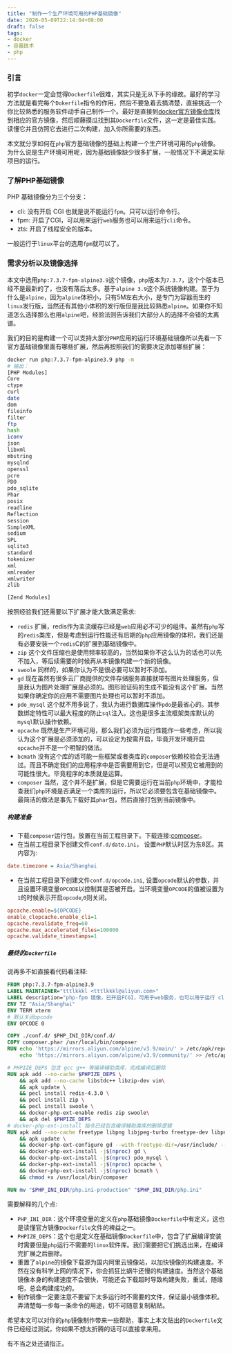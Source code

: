 ```yaml
---
title: "制作一个生产环境可用的PHP基础镜像"
date: 2020-05-09T22:14:04+08:00
draft: false
tags:
- docker
- 容器技术
- php
---
```


### 引言
初学`docker`一定会觉得`Dockerfile`很难，其实只是无从下手的缘故。最好的学习方法就是看完每个`Dokerfile`指令的作用，然后不要急着去搞清楚，直接挑选一个你比较熟悉的服务软件动手自己制作一个。最好是直接到[docker官方镜像仓库](https://hub.docker.com)找到相应的官方镜像，然后顺藤摸瓜找到其`Dockerfile`文件，这一定是最佳实践。读懂它并且仿照它去进行二次构建，加入你所需要的东西。

本文就分享如何在`php`官方基础镜像的基础上构建一个生产环境可用的`php`镜像。为什么说是生产环境可用呢，因为基础镜像缺少很多扩展，一般情况下不满足实际项目的运行。

### 了解PHP基础镜像

PHP 基础镜像分为三个分支：
- cli: 没有开启 CGI 也就是说不能运行`fpm`。只可以运行命令行。
- fpm: 开启了CGI，可以用来运行`web`服务也可以用来运行`cli`命令。
- zts: 开启了线程安全的版本。

一般运行于`linux`平台的选用`fpm`就可以了。

### 需求分析以及镜像选择

本文中选用`php:7.3.7-fpm-alpine3.9`这个镜像，`php`版本为`7.3.7`，这个个版本已经不是最新的了，也没有落后太多。基于`alpine 3.9`这个系统镜像构建。至于为什么是`alpine`，因为`alpine`体积小，只有5M左右大小，是专门为容器而生的`linux`发行版，当然还有其他小体积的发行版但是我比较熟悉`alpine`。如果你不知道怎么选择那么也用`alpine`吧，经验法则告诉我们大部分人的选择不会错的太离谱。

我们的目的是构建一个可以支持大部分`PHP`应用的运行环境基础镜像所以先看一下官方基础镜像里面有哪些扩展，然后再按照我们的需要决定添加哪些扩展：
```bash
docker run php:7.3.7-fpm-alpine3.9 php -m
# 输出：
[PHP Modules]
Core
ctype
curl
date
dom
fileinfo
filter
ftp
hash
iconv
json
libxml
mbstring
mysqlnd
openssl
pcre
PDO
pdo_sqlite
Phar
posix
readline
Reflection
session
SimpleXML
sodium
SPL
sqlite3
standard
tokenizer
xml
xmlreader
xmlwriter
zlib

[Zend Modules]
```
按照经验我们还需要以下扩展才能大致满足需求:
- `redis` 扩展，redis作为主流缓存已经是`web`应用必不可少的组件。虽然有`php`写的`redis`类库，但是考虑到运行性能还有后期的`php`应用镜像的体积，我们还是有必要安装一个`redis`C的扩展到基础镜像中。
- `zip` 这个文件压缩也是使用频率较高的，当然如果你不这么认为的话也可以先不加入，等后续需要的时候再从本镜像构建一个新的镜像。
- `swoole` 同样的，如果你认为不是很必要可以暂时不添加。
- `gd` 现在虽然有很多云厂商提供的文件存储服务直接就带有图片处理服务，但是我认为图片处理扩展是必须的。图形验证码的生成不能没有这个扩展。当然如果你确定你的应用不需要图片处理也可以暂时不添加。
- `pdo_mysql` 这个就不用多说了，我认为进行数据库操作`pdo`是最省心的。其参数绑定特性可以最大程度的防止`sql`注入。这也是很多主流框架类库默认的`mysql`默认操作依赖。
- `opcache` 既然是生产环境可用，那么我们必须为运行性能作一些考虑，所以我认为这个扩展是必须添加的，可以设定为按需开启，毕竟开发环境开启`opcache`并不是一个明智的做法。
- `bcmath` 没有这个库的话可能一些框架或者类库的`composer`依赖校验会无法通过。而且不确定我们的应用程序中是否需要用到它，但是可以预见它被用到的可能性很大。毕竟程序的本质就是运算。
- `composer` 当然，这个并不是扩展，但是它需要运行在当前`php`环境中，才能检查我们`php`环境是否满足一个类库的运行，所以它必须要包含在基础镜像中。最简洁的做法是事先下载好其`phar`包，然后直接打包到当前镜像中。
##### 构建准备
- 下载`composer`运行包，放置在当前工程目录下。下载连接:[composer](https://github.com/composer/composer/releases)。
- 在当前工程目录下创建文件`conf.d/date.ini`， 设置`PHP`默认时区为东8区。其内容为:
```ini
date.timezone = Asia/Shanghai
```
- 在当前工程目录下创建文件`conf.d/opcode.ini`, 设置`opcode`默认的参数，并且设置环境变量`OPCODE`以控制其是否被开启。当环境变量`OPCODE`的值被设置为`1`的时候表示开启`opcode`,`0`则关闭。
```ini
opcache.enable=${OPCODE}
enable_clopcache.enable_cli=1
opcache.revalidate_freq=60
opcache.max_accelerated_files=100000
opcache.validate_timestamps=1
```
##### 最终的`Dockerfile`

说再多不如直接看代码看注释:
```Dockerfile
FROM php:7.3.7-fpm-alpine3.9
LABEL MAINTAINER="tttlkkkl <tttlkkkl@aliyun.com>"
LABEL description="php-fpm 镜像，已开启FCGI，可用于web服务，也可以用于运行 cli 程序。"
ENV TZ "Asia/Shanghai"
ENV TERM xterm
# 默认关闭opcode
ENV OPCODE 0

COPY ./conf.d/ $PHP_INI_DIR/conf.d/
COPY composer.phar /usr/local/bin/composer
RUN echo 'https://mirrors.aliyun.com/alpine/v3.9/main/' > /etc/apk/repositories && \
    echo 'https://mirrors.aliyun.com/alpine/v3.9/community/' >> /etc/apk/repositories

# PHPIZE_DEPS 包含 gcc g++ 等编译辅助类库，完成编译后删除
RUN apk add --no-cache $PHPIZE_DEPS \
    && apk add --no-cache libstdc++ libzip-dev vim\
    && apk update \
    && pecl install redis-4.3.0 \
    && pecl install zip \
    && pecl install swoole \
    && docker-php-ext-enable redis zip swoole\
    && apk del $PHPIZE_DEPS
# docker-php-ext-install 指令已经包含编译辅助类库的删除逻辑
RUN apk add --no-cache freetype libpng libjpeg-turbo freetype-dev libpng-dev libjpeg-turbo-dev \
    && apk update \
    && docker-php-ext-configure gd --with-freetype-dir=/usr/include/ --with-jpeg-dir=/usr/include/ --with-png-dir=/usr/include/ \
    && docker-php-ext-install -j$(nproc) gd \
    && docker-php-ext-install -j$(nproc) pdo_mysql \
    && docker-php-ext-install -j$(nproc) opcache \
    && docker-php-ext-install -j$(nproc) bcmath \
    && chmod +x /usr/local/bin/composer

RUN mv "$PHP_INI_DIR/php.ini-production" "$PHP_INI_DIR/php.ini"
```

需要解释的几个点:
- `PHP_INI_DIR`：这个环境变量的定义在`php`基础镜像`Dockerfile`中有定义，这也是读懂官方镜像`Dockerfile`文件的裨益之一。
- `PHPIZE_DEPS`：这个也是定义在基础镜像`Dockerfile`中，包含了扩展编译安装时需要但是`php`运行不需要的`linux`软件库。我们需要把它们挑选出来，在编译完扩展之后删除。
- 重置了`alpine`的镜像下载源为国内阿里云镜像站，以加快镜像的构建速度。不然在没有科学上网的情况下，你会抓狂比蜗牛还慢的构建速度。当然这个基础镜像本身的构建速度不会很快，可能还会下载超时导致构建失败，重试，随缘吧，总会构建成功的。
- 制作镜像一定要注意不要留下太多运行时不需要的文件，保证最小镜像体积。弄清楚每一步每一条命令的用途，切不可随意复制粘贴。

希望本文可以对你的`php`镜像制作带来一些帮助，事实上本文贴出的`Dockerfile`文件已经经过测试，你如果不想太折腾的话可以直接拿来用。

有不当之处还请指正。